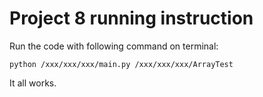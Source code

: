 # Project 8 running instruction
 Run the code with following command on terminal:
```angular2html
python /xxx/xxx/xxx/main.py /xxx/xxx/xxx/ArrayTest
```

It all works.
